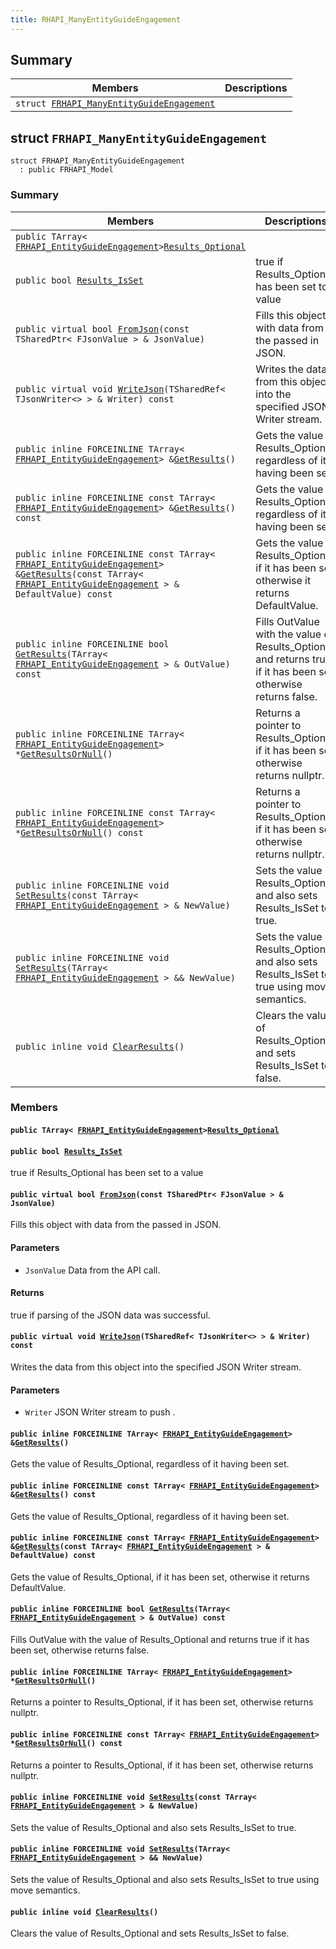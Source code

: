 ```yaml
---
title: RHAPI_ManyEntityGuideEngagement
---
```


## Summary

 Members                        | Descriptions                                
--------------------------------|---------------------------------------------
`struct `[`FRHAPI_ManyEntityGuideEngagement`](#structFRHAPI__ManyEntityGuideEngagement) | 

## struct `FRHAPI_ManyEntityGuideEngagement` <a id="structFRHAPI__ManyEntityGuideEngagement"></a>

```
struct FRHAPI_ManyEntityGuideEngagement
  : public FRHAPI_Model
```

### Summary

 Members                        | Descriptions                                
--------------------------------|---------------------------------------------
`public TArray< `[`FRHAPI_EntityGuideEngagement`](RHAPI_EntityGuideEngagement.md#structFRHAPI__EntityGuideEngagement)` > `[`Results_Optional`](#structFRHAPI__ManyEntityGuideEngagement_1affcca41f5528e4b4bd717d7da8004a1e) | 
`public bool `[`Results_IsSet`](#structFRHAPI__ManyEntityGuideEngagement_1a78d7c93e12d3fd8fa4aab1a010c3a424) | true if Results_Optional has been set to a value
`public virtual bool `[`FromJson`](#structFRHAPI__ManyEntityGuideEngagement_1a88073757718d7da435c3995f47ac7c18)`(const TSharedPtr< FJsonValue > & JsonValue)` | Fills this object with data from the passed in JSON.
`public virtual void `[`WriteJson`](#structFRHAPI__ManyEntityGuideEngagement_1a45bd51c1487d4eaa252337e5bcf245ff)`(TSharedRef< TJsonWriter<> > & Writer) const` | Writes the data from this object into the specified JSON Writer stream.
`public inline FORCEINLINE TArray< `[`FRHAPI_EntityGuideEngagement`](RHAPI_EntityGuideEngagement.md#structFRHAPI__EntityGuideEngagement)` > & `[`GetResults`](#structFRHAPI__ManyEntityGuideEngagement_1ace573db0c06ea7ba86b1f0de9f8b74aa)`()` | Gets the value of Results_Optional, regardless of it having been set.
`public inline FORCEINLINE const TArray< `[`FRHAPI_EntityGuideEngagement`](RHAPI_EntityGuideEngagement.md#structFRHAPI__EntityGuideEngagement)` > & `[`GetResults`](#structFRHAPI__ManyEntityGuideEngagement_1a74945d3bb1f88f4a7ff04857b3ba946e)`() const` | Gets the value of Results_Optional, regardless of it having been set.
`public inline FORCEINLINE const TArray< `[`FRHAPI_EntityGuideEngagement`](RHAPI_EntityGuideEngagement.md#structFRHAPI__EntityGuideEngagement)` > & `[`GetResults`](#structFRHAPI__ManyEntityGuideEngagement_1a016db9e305b301640231cdf8a635495c)`(const TArray< `[`FRHAPI_EntityGuideEngagement`](RHAPI_EntityGuideEngagement.md#structFRHAPI__EntityGuideEngagement)` > & DefaultValue) const` | Gets the value of Results_Optional, if it has been set, otherwise it returns DefaultValue.
`public inline FORCEINLINE bool `[`GetResults`](#structFRHAPI__ManyEntityGuideEngagement_1acff4a4800156c5cc9446bb21496b47e6)`(TArray< `[`FRHAPI_EntityGuideEngagement`](RHAPI_EntityGuideEngagement.md#structFRHAPI__EntityGuideEngagement)` > & OutValue) const` | Fills OutValue with the value of Results_Optional and returns true if it has been set, otherwise returns false.
`public inline FORCEINLINE TArray< `[`FRHAPI_EntityGuideEngagement`](RHAPI_EntityGuideEngagement.md#structFRHAPI__EntityGuideEngagement)` > * `[`GetResultsOrNull`](#structFRHAPI__ManyEntityGuideEngagement_1a12fecd8991ca029c065fef7f436bf4ff)`()` | Returns a pointer to Results_Optional, if it has been set, otherwise returns nullptr.
`public inline FORCEINLINE const TArray< `[`FRHAPI_EntityGuideEngagement`](RHAPI_EntityGuideEngagement.md#structFRHAPI__EntityGuideEngagement)` > * `[`GetResultsOrNull`](#structFRHAPI__ManyEntityGuideEngagement_1a79fe27c75afe86036f625b64f0f3bf0e)`() const` | Returns a pointer to Results_Optional, if it has been set, otherwise returns nullptr.
`public inline FORCEINLINE void `[`SetResults`](#structFRHAPI__ManyEntityGuideEngagement_1adc049825913c7075db45f8e3588e11e5)`(const TArray< `[`FRHAPI_EntityGuideEngagement`](RHAPI_EntityGuideEngagement.md#structFRHAPI__EntityGuideEngagement)` > & NewValue)` | Sets the value of Results_Optional and also sets Results_IsSet to true.
`public inline FORCEINLINE void `[`SetResults`](#structFRHAPI__ManyEntityGuideEngagement_1a489cb3d71167ea3df8e5adf7a340fb84)`(TArray< `[`FRHAPI_EntityGuideEngagement`](RHAPI_EntityGuideEngagement.md#structFRHAPI__EntityGuideEngagement)` > && NewValue)` | Sets the value of Results_Optional and also sets Results_IsSet to true using move semantics.
`public inline void `[`ClearResults`](#structFRHAPI__ManyEntityGuideEngagement_1a91a560e335c905ae7b6d48fe7e62cb53)`()` | Clears the value of Results_Optional and sets Results_IsSet to false.

### Members

#### `public TArray< `[`FRHAPI_EntityGuideEngagement`](RHAPI_EntityGuideEngagement.md#structFRHAPI__EntityGuideEngagement)` > `[`Results_Optional`](#structFRHAPI__ManyEntityGuideEngagement_1affcca41f5528e4b4bd717d7da8004a1e) <a id="structFRHAPI__ManyEntityGuideEngagement_1affcca41f5528e4b4bd717d7da8004a1e"></a>

#### `public bool `[`Results_IsSet`](#structFRHAPI__ManyEntityGuideEngagement_1a78d7c93e12d3fd8fa4aab1a010c3a424) <a id="structFRHAPI__ManyEntityGuideEngagement_1a78d7c93e12d3fd8fa4aab1a010c3a424"></a>

true if Results_Optional has been set to a value

#### `public virtual bool `[`FromJson`](#structFRHAPI__ManyEntityGuideEngagement_1a88073757718d7da435c3995f47ac7c18)`(const TSharedPtr< FJsonValue > & JsonValue)` <a id="structFRHAPI__ManyEntityGuideEngagement_1a88073757718d7da435c3995f47ac7c18"></a>

Fills this object with data from the passed in JSON.

#### Parameters
* `JsonValue` Data from the API call.

#### Returns
true if parsing of the JSON data was successful.

#### `public virtual void `[`WriteJson`](#structFRHAPI__ManyEntityGuideEngagement_1a45bd51c1487d4eaa252337e5bcf245ff)`(TSharedRef< TJsonWriter<> > & Writer) const` <a id="structFRHAPI__ManyEntityGuideEngagement_1a45bd51c1487d4eaa252337e5bcf245ff"></a>

Writes the data from this object into the specified JSON Writer stream.

#### Parameters
* `Writer` JSON Writer stream to push .

#### `public inline FORCEINLINE TArray< `[`FRHAPI_EntityGuideEngagement`](RHAPI_EntityGuideEngagement.md#structFRHAPI__EntityGuideEngagement)` > & `[`GetResults`](#structFRHAPI__ManyEntityGuideEngagement_1ace573db0c06ea7ba86b1f0de9f8b74aa)`()` <a id="structFRHAPI__ManyEntityGuideEngagement_1ace573db0c06ea7ba86b1f0de9f8b74aa"></a>

Gets the value of Results_Optional, regardless of it having been set.

#### `public inline FORCEINLINE const TArray< `[`FRHAPI_EntityGuideEngagement`](RHAPI_EntityGuideEngagement.md#structFRHAPI__EntityGuideEngagement)` > & `[`GetResults`](#structFRHAPI__ManyEntityGuideEngagement_1a74945d3bb1f88f4a7ff04857b3ba946e)`() const` <a id="structFRHAPI__ManyEntityGuideEngagement_1a74945d3bb1f88f4a7ff04857b3ba946e"></a>

Gets the value of Results_Optional, regardless of it having been set.

#### `public inline FORCEINLINE const TArray< `[`FRHAPI_EntityGuideEngagement`](RHAPI_EntityGuideEngagement.md#structFRHAPI__EntityGuideEngagement)` > & `[`GetResults`](#structFRHAPI__ManyEntityGuideEngagement_1a016db9e305b301640231cdf8a635495c)`(const TArray< `[`FRHAPI_EntityGuideEngagement`](RHAPI_EntityGuideEngagement.md#structFRHAPI__EntityGuideEngagement)` > & DefaultValue) const` <a id="structFRHAPI__ManyEntityGuideEngagement_1a016db9e305b301640231cdf8a635495c"></a>

Gets the value of Results_Optional, if it has been set, otherwise it returns DefaultValue.

#### `public inline FORCEINLINE bool `[`GetResults`](#structFRHAPI__ManyEntityGuideEngagement_1acff4a4800156c5cc9446bb21496b47e6)`(TArray< `[`FRHAPI_EntityGuideEngagement`](RHAPI_EntityGuideEngagement.md#structFRHAPI__EntityGuideEngagement)` > & OutValue) const` <a id="structFRHAPI__ManyEntityGuideEngagement_1acff4a4800156c5cc9446bb21496b47e6"></a>

Fills OutValue with the value of Results_Optional and returns true if it has been set, otherwise returns false.

#### `public inline FORCEINLINE TArray< `[`FRHAPI_EntityGuideEngagement`](RHAPI_EntityGuideEngagement.md#structFRHAPI__EntityGuideEngagement)` > * `[`GetResultsOrNull`](#structFRHAPI__ManyEntityGuideEngagement_1a12fecd8991ca029c065fef7f436bf4ff)`()` <a id="structFRHAPI__ManyEntityGuideEngagement_1a12fecd8991ca029c065fef7f436bf4ff"></a>

Returns a pointer to Results_Optional, if it has been set, otherwise returns nullptr.

#### `public inline FORCEINLINE const TArray< `[`FRHAPI_EntityGuideEngagement`](RHAPI_EntityGuideEngagement.md#structFRHAPI__EntityGuideEngagement)` > * `[`GetResultsOrNull`](#structFRHAPI__ManyEntityGuideEngagement_1a79fe27c75afe86036f625b64f0f3bf0e)`() const` <a id="structFRHAPI__ManyEntityGuideEngagement_1a79fe27c75afe86036f625b64f0f3bf0e"></a>

Returns a pointer to Results_Optional, if it has been set, otherwise returns nullptr.

#### `public inline FORCEINLINE void `[`SetResults`](#structFRHAPI__ManyEntityGuideEngagement_1adc049825913c7075db45f8e3588e11e5)`(const TArray< `[`FRHAPI_EntityGuideEngagement`](RHAPI_EntityGuideEngagement.md#structFRHAPI__EntityGuideEngagement)` > & NewValue)` <a id="structFRHAPI__ManyEntityGuideEngagement_1adc049825913c7075db45f8e3588e11e5"></a>

Sets the value of Results_Optional and also sets Results_IsSet to true.

#### `public inline FORCEINLINE void `[`SetResults`](#structFRHAPI__ManyEntityGuideEngagement_1a489cb3d71167ea3df8e5adf7a340fb84)`(TArray< `[`FRHAPI_EntityGuideEngagement`](RHAPI_EntityGuideEngagement.md#structFRHAPI__EntityGuideEngagement)` > && NewValue)` <a id="structFRHAPI__ManyEntityGuideEngagement_1a489cb3d71167ea3df8e5adf7a340fb84"></a>

Sets the value of Results_Optional and also sets Results_IsSet to true using move semantics.

#### `public inline void `[`ClearResults`](#structFRHAPI__ManyEntityGuideEngagement_1a91a560e335c905ae7b6d48fe7e62cb53)`()` <a id="structFRHAPI__ManyEntityGuideEngagement_1a91a560e335c905ae7b6d48fe7e62cb53"></a>

Clears the value of Results_Optional and sets Results_IsSet to false.

